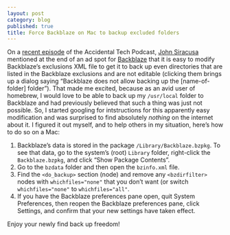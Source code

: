 ```yaml
---
layout: post
category: blog
published: true
title: Force Backblaze on Mac to backup excluded folders
---
```


On a [recent episode][atp-episode] of the Accidental Tech Podcast, [John Siracusa][] mentioned at the end of an ad spot for [Backblaze][] that it is easy to modify Backblaze’s exclusions XML file to get it to back up even directories that are listed in the Backblaze exclusions and are not editable (clicking them brings up a dialog saying “Backblaze does not allow backing up the [name-of-folder] folder”). That made me excited, because as an avid user of homebrew, I would love to be able to back up my `/usr/local` folder to Backblaze and had previously believed that such a thing was just not possible. So, I started googling for intstructions for this apparently easy modification and was surprised to find absolutely *nothing* on the internet about it. I figured it out myself, and to help others in my situation, here’s how to do so on a Mac:

1. Backblaze’s data is stored in the package `/Library/Backblaze.bzpkg`. To see that data, go to the system’s (root) `Library` folder, right-click the `Backblaze.bzpkg`, and click “Show Package Contents”.
2. Go to the `bzdata` folder and then open the `bzinfo.xml` file.
3. Find the `<do_backup>` section (node) and remove any `<bzdirfilter>` nodes with `whichfiles="none"` that you don’t want (or switch `whichfiles="none"` to `whichfiles="all"`.
4. If you have the Backblaze preferences pane open, quit System Preferences, then reopen the Backblaze preferences pane, click Settings, and confirm that your new settings have taken effect.

Enjoy your newly find back up freedom!

[atp-episode]: http://atp.fm/episodes/97
[John Siracusa]: http://hypercritical.co/about/
[Backblaze]: https://www.backblaze.com/atp
